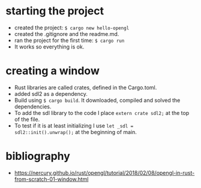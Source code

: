# starting the project
- created the project: ```$ cargo new hello-opengl```
- created the .gitignore and the readme.md.
- ran the project for the first time: ```$ cargo run```
- It works so everything is ok.

# creating a window
- Rust libraries are called crates, defined in the Cargo.toml.
- added sdl2 as a dependency.
- Build using ```$ cargo build```. It downloaded, compiled and solved the dependencies.
- To add the sdl library to the code I place ```extern crate sdl2;``` at the top of the
file.
- To test if it is at least initializing I use ```let _sdl = sdl2::init().unwrap();``` at the beginning of main.


# bibliography
- https://nercury.github.io/rust/opengl/tutorial/2018/02/08/opengl-in-rust-from-scratch-01-window.html